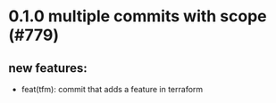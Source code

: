 # 0.1.0 multiple commits with scope (#779)

## new features:
* feat(tfm): commit that adds a feature in terraform

